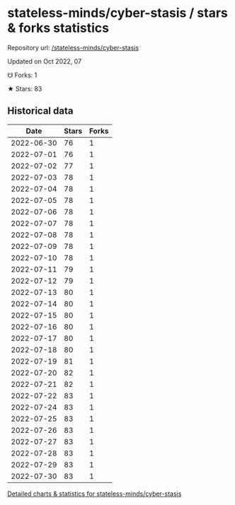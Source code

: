 # stateless-minds/cyber-stasis / stars & forks statistics

Repository url: [/stateless-minds/cyber-stasis](https://github.com/stateless-minds/cyber-stasis)

Updated on Oct 2022, 07

☋ Forks: 1

★ Stars: 83

## Historical data
| Date | Stars | Forks |
|------|-------|-------|
| 2022-06-30 | 76 | 1 | 
| 2022-07-01 | 76 | 1 | 
| 2022-07-02 | 77 | 1 | 
| 2022-07-03 | 78 | 1 | 
| 2022-07-04 | 78 | 1 | 
| 2022-07-05 | 78 | 1 | 
| 2022-07-06 | 78 | 1 | 
| 2022-07-07 | 78 | 1 | 
| 2022-07-08 | 78 | 1 | 
| 2022-07-09 | 78 | 1 | 
| 2022-07-10 | 78 | 1 | 
| 2022-07-11 | 79 | 1 | 
| 2022-07-12 | 79 | 1 | 
| 2022-07-13 | 80 | 1 | 
| 2022-07-14 | 80 | 1 | 
| 2022-07-15 | 80 | 1 | 
| 2022-07-16 | 80 | 1 | 
| 2022-07-17 | 80 | 1 | 
| 2022-07-18 | 80 | 1 | 
| 2022-07-19 | 81 | 1 | 
| 2022-07-20 | 82 | 1 | 
| 2022-07-21 | 82 | 1 | 
| 2022-07-22 | 83 | 1 | 
| 2022-07-24 | 83 | 1 | 
| 2022-07-25 | 83 | 1 | 
| 2022-07-26 | 83 | 1 | 
| 2022-07-27 | 83 | 1 | 
| 2022-07-28 | 83 | 1 | 
| 2022-07-29 | 83 | 1 | 
| 2022-07-30 | 83 | 1 | 


[Detailed charts & statistics for stateless-minds/cyber-stasis](https://reviewgithub.com/rep/stateless-minds/cyber-stasis)
